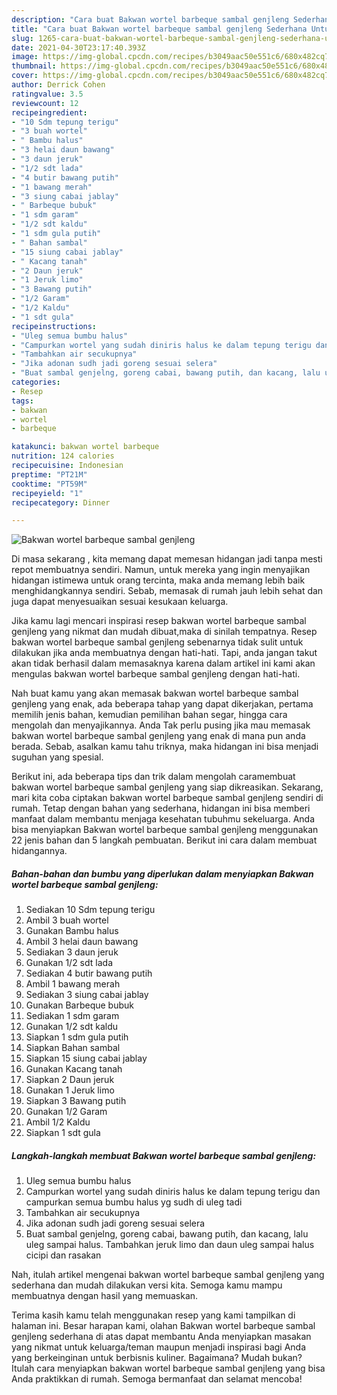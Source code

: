 ```yaml
---
description: "Cara buat Bakwan wortel barbeque sambal genjleng Sederhana Untuk Jualan"
title: "Cara buat Bakwan wortel barbeque sambal genjleng Sederhana Untuk Jualan"
slug: 1265-cara-buat-bakwan-wortel-barbeque-sambal-genjleng-sederhana-untuk-jualan
date: 2021-04-30T23:17:40.393Z
image: https://img-global.cpcdn.com/recipes/b3049aac50e551c6/680x482cq70/bakwan-wortel-barbeque-sambal-genjleng-foto-resep-utama.jpg
thumbnail: https://img-global.cpcdn.com/recipes/b3049aac50e551c6/680x482cq70/bakwan-wortel-barbeque-sambal-genjleng-foto-resep-utama.jpg
cover: https://img-global.cpcdn.com/recipes/b3049aac50e551c6/680x482cq70/bakwan-wortel-barbeque-sambal-genjleng-foto-resep-utama.jpg
author: Derrick Cohen
ratingvalue: 3.5
reviewcount: 12
recipeingredient:
- "10 Sdm tepung terigu"
- "3 buah wortel"
- " Bambu halus"
- "3 helai daun bawang"
- "3 daun jeruk"
- "1/2 sdt lada"
- "4 butir bawang putih"
- "1 bawang merah"
- "3 siung cabai jablay"
- " Barbeque bubuk"
- "1 sdm garam"
- "1/2 sdt kaldu"
- "1 sdm gula putih"
- " Bahan sambal"
- "15 siung cabai jablay"
- " Kacang tanah"
- "2 Daun jeruk"
- "1 Jeruk limo"
- "3 Bawang putih"
- "1/2 Garam"
- "1/2 Kaldu"
- "1 sdt gula"
recipeinstructions:
- "Uleg semua bumbu halus"
- "Campurkan wortel yang sudah diniris halus ke dalam tepung terigu dan campurkan semua bumbu halus yg sudh di uleg tadi"
- "Tambahkan air secukupnya"
- "Jika adonan sudh jadi goreng sesuai selera"
- "Buat sambal genjelng, goreng cabai, bawang putih, dan kacang, lalu uleg sampai halus. Tambahkan jeruk limo dan daun uleg sampai halus cicipi dan rasakan"
categories:
- Resep
tags:
- bakwan
- wortel
- barbeque

katakunci: bakwan wortel barbeque 
nutrition: 124 calories
recipecuisine: Indonesian
preptime: "PT21M"
cooktime: "PT59M"
recipeyield: "1"
recipecategory: Dinner

---
```



![Bakwan wortel barbeque sambal genjleng](https://img-global.cpcdn.com/recipes/b3049aac50e551c6/680x482cq70/bakwan-wortel-barbeque-sambal-genjleng-foto-resep-utama.jpg)

Di masa  sekarang , kita memang dapat memesan hidangan jadi tanpa mesti repot membuatnya sendiri. Namun, untuk mereka yang ingin menyajikan hidangan istimewa untuk orang tercinta, maka anda memang lebih baik menghidangkannya sendiri. Sebab, memasak di rumah jauh lebih sehat dan juga dapat menyesuaikan sesuai kesukaan keluarga.

Jika kamu lagi mencari inspirasi resep bakwan wortel barbeque sambal genjleng yang nikmat dan mudah dibuat,maka di sinilah tempatnya. Resep bakwan wortel barbeque sambal genjleng  sebenarnya tidak sulit untuk dilakukan jika anda membuatnya dengan hati-hati. Tapi, anda jangan takut akan tidak berhasil dalam memasaknya 
karena dalam artikel ini kami akan mengulas bakwan wortel barbeque sambal genjleng dengan hati-hati.  



Nah buat kamu yang akan memasak bakwan wortel barbeque sambal genjleng yang enak, ada beberapa tahap yang dapat dikerjakan, pertama memilih jenis bahan, kemudian pemilihan bahan segar, hingga cara mengolah dan menyajikannya. Anda Tak perlu pusing jika mau memasak bakwan wortel barbeque sambal genjleng yang enak di mana pun anda berada. Sebab, asalkan kamu  tahu triknya, maka hidangan ini bisa menjadi suguhan yang spesial.

Berikut ini, ada beberapa tips dan trik dalam mengolah caramembuat bakwan wortel barbeque sambal genjleng yang siap dikreasikan. Sekarang, mari kita coba ciptakan bakwan wortel barbeque sambal genjleng sendiri di rumah. Tetap dengan bahan yang sederhana, hidangan ini bisa memberi manfaat dalam membantu menjaga kesehatan tubuhmu sekeluarga. Anda bisa menyiapkan Bakwan wortel barbeque sambal genjleng menggunakan 22 jenis bahan dan 5 langkah pembuatan. Berikut ini cara dalam membuat hidangannya.

<!--inarticleads1-->

##### Bahan-bahan dan bumbu yang diperlukan dalam menyiapkan Bakwan wortel barbeque sambal genjleng:

1. Sediakan 10 Sdm tepung terigu
1. Ambil 3 buah wortel
1. Gunakan  Bambu halus
1. Ambil 3 helai daun bawang
1. Sediakan 3 daun jeruk
1. Gunakan 1/2 sdt lada
1. Sediakan 4 butir bawang putih
1. Ambil 1 bawang merah
1. Sediakan 3 siung cabai jablay
1. Gunakan  Barbeque bubuk
1. Sediakan 1 sdm garam
1. Gunakan 1/2 sdt kaldu
1. Siapkan 1 sdm gula putih
1. Siapkan  Bahan sambal
1. Siapkan 15 siung cabai jablay
1. Gunakan  Kacang tanah
1. Siapkan 2 Daun jeruk
1. Gunakan 1 Jeruk limo
1. Siapkan 3 Bawang putih
1. Gunakan 1/2 Garam
1. Ambil 1/2 Kaldu
1. Siapkan 1 sdt gula




<!--inarticleads2-->

##### Langkah-langkah membuat Bakwan wortel barbeque sambal genjleng:

1. Uleg semua bumbu halus
1. Campurkan wortel yang sudah diniris halus ke dalam tepung terigu dan campurkan semua bumbu halus yg sudh di uleg tadi
1. Tambahkan air secukupnya
1. Jika adonan sudh jadi goreng sesuai selera
1. Buat sambal genjelng, goreng cabai, bawang putih, dan kacang, lalu uleg sampai halus. Tambahkan jeruk limo dan daun uleg sampai halus cicipi dan rasakan




Nah, itulah artikel mengenai  bakwan wortel barbeque sambal genjleng  yang sederhana dan mudah dilakukan versi kita. Semoga kamu mampu membuatnya dengan hasil yang memuaskan. 

Terima kasih kamu telah menggunakan resep yang kami tampilkan di halaman ini. Besar harapan kami, olahan  Bakwan wortel barbeque sambal genjleng sederhana di atas dapat membantu Anda menyiapkan masakan yang nikmat untuk keluarga/teman maupun menjadi inspirasi bagi Anda yang berkeinginan untuk berbisnis kuliner. Bagaimana? Mudah bukan? Itulah cara menyiapkan bakwan wortel barbeque sambal genjleng yang bisa Anda praktikkan di rumah. Semoga bermanfaat dan selamat mencoba!

